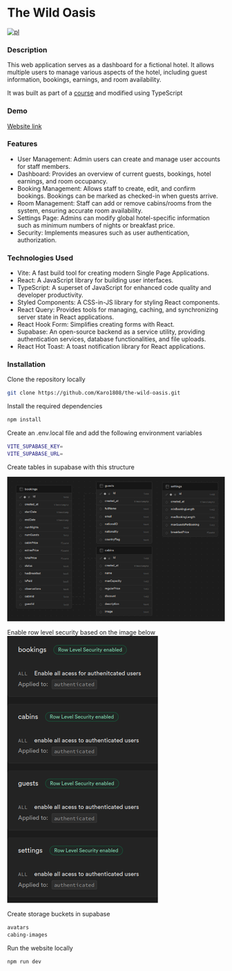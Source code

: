 # The Wild Oasis

[![pl](https://img.shields.io/badge/lang-pl-red.svg)](https://github.com/YourUsername/the-wild-oasis/blob/master/README.pl.md)

### Description

This web application serves as a dashboard for a fictional hotel. It allows multiple users to manage various aspects of the hotel, including guest information, bookings, earnings, and room availability.

It was built as part of a [course](https://www.udemy.com/course/the-ultimate-react-course/?couponCode=ST22FS22724) and modified using TypeScript

### Demo

[Website link](https://your-website-link-here.com/)

### Features

- User Management: Admin users can create and manage user accounts for staff members.
- Dashboard: Provides an overview of current guests, bookings, hotel earnings, and room occupancy.
- Booking Management: Allows staff to create, edit, and confirm bookings. Bookings can be marked as checked-in when guests arrive.
- Room Management: Staff can add or remove cabins/rooms from the system, ensuring accurate room availability.
- Settings Page: Admins can modify global hotel-specific information such as minimum numbers of nights or breakfast price.
- Security: Implements measures such as user authentication, authorization.

### Technologies Used

- Vite: A fast build tool for creating modern Single Page Applications.
- React: A JavaScript library for building user interfaces.
- TypeScript: A superset of JavaScript for enhanced code quality and developer productivity.
- Styled Components: A CSS-in-JS library for styling React components.
- React Query: Provides tools for managing, caching, and synchronizing server state in React applications.
- React Hook Form: Simplifies creating forms with React.
- Supabase: An open-source backend as a service utility, providing authentication services, database functionalities, and file uploads.
- React Hot Toast: A toast notification library for React applications.

### Installation

Clone the repository locally

```bash
git clone https://github.com/Karo1808/the-wild-oasis.git
```

Install the required dependencies

```bash
npm install
```

Create an .env.local file and add the following environment variables

```bash
VITE_SUPABASE_KEY=
VITE_SUPABASE_URL=
```

Create tables in supabase with this structure

![](./assets/tables.png)

Enable row level security based on the image below
![](./assets/rls.png)

Create storage buckets in supabase

```bash
avatars
cabing-images
```

Run the website locally

```bash
npm run dev
```
